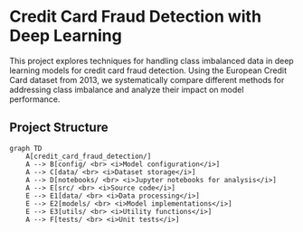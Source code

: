 # Credit Card Fraud Detection with Deep Learning

This project explores techniques for handling class imbalanced data in deep learning models for credit card fraud detection. Using the European Credit Card dataset from 2013, we systematically compare different methods for addressing class imbalance and analyze their impact on model performance.

## Project Structure

```mermaid
graph TD
    A[credit_card_fraud_detection/] 
    A --> B[config/ <br> <i>Model configuration</i>]
    A --> C[data/ <br> <i>Dataset storage</i>]
    A --> D[notebooks/ <br> <i>Jupyter notebooks for analysis</i>]
    A --> E[src/ <br> <i>Source code</i>]
    E --> E1[data/ <br> <i>Data processing</i>]
    E --> E2[models/ <br> <i>Model implementations</i>]
    E --> E3[utils/ <br> <i>Utility functions</i>]
    A --> F[tests/ <br> <i>Unit tests</i>]

```

